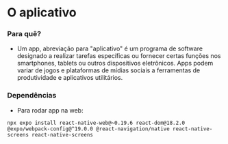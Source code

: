 # O aplicativo

### Para quê?

- Um app, abreviação para "aplicativo" é um programa de software designado a realizar tarefas específicas ou fornecer certas funções nos smartphones, tablets ou outros dispositivos eletrônicos. Apps podem variar de jogos e plataformas de mídias sociais a ferramentas de produtividade e aplicativos utilitários.

### Dependências

- Para rodar app na web:

```shell
npx expo install react-native-web@~0.19.6 react-dom@18.2.0 @expo/webpack-config@^19.0.0 @react-navigation/native react-native-screens react-native-screens
```
